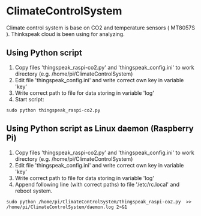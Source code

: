 # ClimateControlSystem
Climate control system is base on CO2 and temperature sensors ( MT8057S ). Thinkspeak cloud is been using for analyzing. 

## Using Python script

1. Copy files 'thingspeak_raspi-co2.py' and 'thingspeak_config.ini' to work directory (e.g. /home/pi/ClimateControlSystem)
1. Edit file 'thingspeak_config.ini' and write correct own key in variable 'key'
1. Write correct path to file for data storing in variable 'log'
1. Start script:

```
sudo python thingspeak_raspi-co2.py
```

## Using Python script as Linux daemon (Raspberry Pi)

1. Copy files 'thingspeak_raspi-co2.py' and 'thingspeak_config.ini' to work directory (e.g. /home/pi/ClimateControlSystem)
1. Edit file 'thingspeak_config.ini' and write correct own key in variable 'key'
1. Write correct path to file for data storing in variable 'log'
1. Append following line (with correct paths) to file '/etc/rc.local' and reboot system.

```
sudo python /home/pi/ClimateControlSystem/thingspeak_raspi-co2.py  >> /home/pi/ClimateControlSystem/daemon.log 2>&1
```
